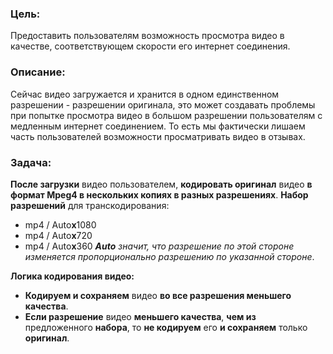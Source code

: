 ### Цель:
Предоставить пользователям возможность просмотра видео в качестве, соответствующем скорости его интернет соединения.
### Описание:
Сейчас видео загружается и хранится в одном единственном разрешении - разрешении оригинала, это может создавать проблемы при попытке просмотра видео в большом разрешении пользователям с медленным интернет соединением. 
То есть мы фактически лишаем часть пользователей возможности просматривать видео в отзывах.
### Задача:
**После загрузки** видео пользователем, **кодировать оригинал** видео **в формат Mpeg4 в нескольких копиях в разных разрешениях**.
**Набор разрешений** для транскодирования:
- mp4 / Auto**х**1080
- mp4 / Auto**х**720
- mp4 / Auto**х**360
***Auto** значит, что разрешение по этой стороне изменяется пропорционально разрешению по указанной стороне*.

**Логика кодирования видео:** 
- **Кодируем и сохраняем** видео **во все разрешения меньшего качества**.
- **Если разрешение** видео **меньшего качества**, **чем из** предложенного **набора**, то **не кодируем** его **и сохраняем** только **оригинал**.